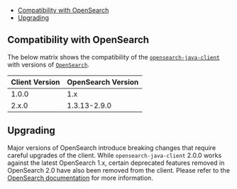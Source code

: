 - [Compatibility with OpenSearch](#compatibility-with-opensearch)
- [Upgrading](#upgrading)

## Compatibility with OpenSearch

The below matrix shows the compatibility of the [`opensearch-java-client`](https://search.maven.org/artifact/org.opensearch.client/opensearch-java) with versions of [`OpenSearch`](https://opensearch.org/downloads.html#opensearch).

| Client Version | OpenSearch Version |
|----------------|--------------------|
| 1.0.0          | 1.x                |
| 2.x.0          | 1.3.13-2.9.0       |

## Upgrading

Major versions of OpenSearch introduce breaking changes that require careful upgrades of the client. While `opensearch-java-client` 2.0.0 works against the latest OpenSearch 1.x, certain deprecated features removed in OpenSearch 2.0 have also been removed from the client. Please refer to the [OpenSearch documentation](https://opensearch.org/docs/latest/clients/index/) for more information.